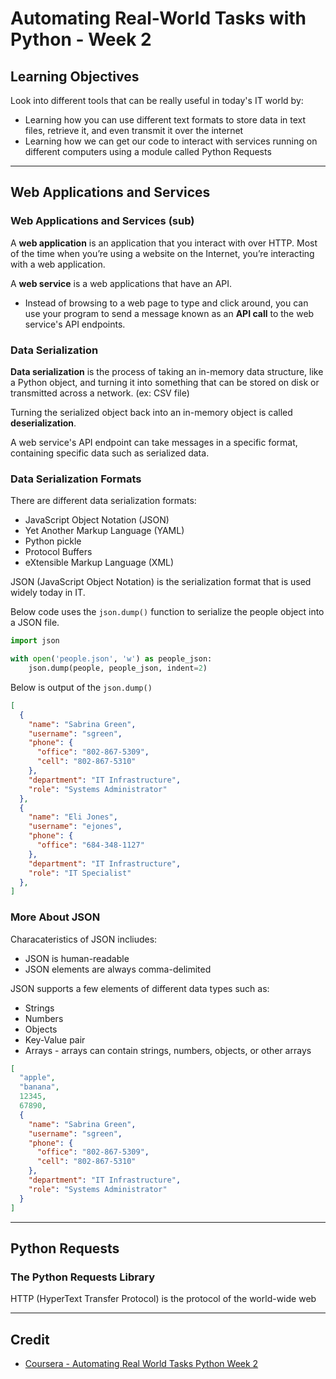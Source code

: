 # Automating Real-World Tasks with Python - Week 2

## Learning Objectives

Look into different tools that can be really useful in today's IT world by:

* Learning how you can use different text formats to store data in text files, retrieve it, and even transmit it over the internet
* Learning how we can get our code to interact with services running on different computers using a module called Python Requests

---

## Web Applications and Services

### Web Applications and Services (sub)

A **web application** is an application that you interact with over HTTP. Most of the time when you’re using a website on the Internet, you’re interacting with a web application.

A **web service** is a web applications that have an API.

* Instead of browsing to a web page to type and click around, you can use your program to send a message known as an **API call** to the web service's API endpoints.

### Data Serialization

**Data serialization** is the process of taking an in-memory data structure, like a Python object, and turning it into something that can be stored on disk or transmitted across a network. (ex: CSV file)

Turning the serialized object back into an in-memory object is called **deserialization**.

A web service's API endpoint can take messages in a specific format, containing specific data such as serialized data.

### Data Serialization Formats

There are different data serialization formats:

* JavaScript Object Notation (JSON)
* Yet Another Markup Language (YAML)
* Python pickle
* Protocol Buffers
* eXtensible Markup Language (XML)

JSON (JavaScript Object Notation) is the serialization format that is used widely today in IT.

Below code uses the ```json.dump()``` function to serialize the people object into a JSON file.

```Python
import json

with open('people.json', 'w') as people_json:
    json.dump(people, people_json, indent=2)
```

Below is output of the ```json.dump()```

```JSON
[
  {
    "name": "Sabrina Green",
    "username": "sgreen",
    "phone": {
      "office": "802-867-5309",
      "cell": "802-867-5310"
    },
    "department": "IT Infrastructure",
    "role": "Systems Administrator"
  },
  {
    "name": "Eli Jones",
    "username": "ejones",
    "phone": {
      "office": "684-348-1127"
    },
    "department": "IT Infrastructure",
    "role": "IT Specialist"
  },
]
```

### More About JSON

Characateristics of JSON incliudes:

* JSON is human-readable
* JSON elements are always comma-delimited

JSON supports a few elements of different data types such as:

* Strings
* Numbers
* Objects
* Key-Value pair
* Arrays - arrays can contain strings, numbers, objects, or other arrays

```JSON
[
  "apple",
  "banana",
  12345,
  67890,
  {
    "name": "Sabrina Green",
    "username": "sgreen",
    "phone": {
      "office": "802-867-5309",
      "cell": "802-867-5310"
    },
    "department": "IT Infrastructure",
    "role": "Systems Administrator"
  }
]
```

---

## Python Requests

### The Python Requests Library

HTTP (HyperText Transfer Protocol) is the protocol of the world-wide web

---

## Credit

* [Coursera - Automating Real World Tasks Python Week 2](https://www.coursera.org/learn/automating-real-world-tasks-python/home/week/2)
